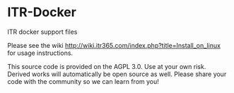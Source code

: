 # ITR-Docker
ITR docker support files

Please see the wiki http://wiki.itr365.com/index.php?title=Install_on_linux for usage instructions.

This source code is provided on the AGPL 3.0. Use at your own risk. Derived works will automatically be open source as well. Please share your code with the community so we can learn from you!
